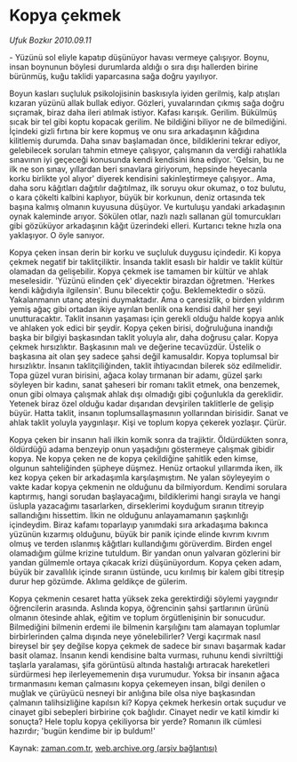 # Kopya çekmek

*Ufuk Bozkır 2010.09.11*

<td class="news-spot">
<p>- Yüzünü sol eliyle kapatıp düşünüyor havası vermeye çalışıyor. Boynu, insan boynunun böylesi durumlarda aldığı o sıra dışı hallerden birine bürünmüş, kuğu taklidi yaparcasına sağa doğru yayılıyor.</p>
<p><p> Boyun kasları suçluluk psikolojisinin baskısıyla iyiden gerilmiş, kalp atışları kızaran yüzünü allak bullak ediyor. Gözleri, yuvalarından çıkmış sağa doğru sıçramak, biraz daha ileri atılmak istiyor. Kafası karışık. Gerilim. Bükülmüş sıcak bir tel gibi koptu kopacak gerilim. Ne bildiğini biliyor ne de bilmediğini. İçindeki gizli fırtına bir kere kopmuş ve onu sıra arkadaşının kâğıdına kilitlemiş durumda. Daha sınav başlamadan önce, bildiklerini tekrar ediyor, gelebilecek soruları tahmin etmeye çalışıyor, çalışmanın da verdiği rahatlıkla sınavının iyi geçeceği konusunda kendi kendisini ikna ediyor. 'Gelsin, bu ne ilk ne son sınav, yıllardan beri sınavlara giriyorum, hepsinde heyecanla korku birlikte yol alıyor' diyerek kendisini sakinleştirmeye çalışıyor.. Ama, daha soru kâğıtları dağıtılır dağıtılmaz, ilk soruyu okur okumaz, o toz bulutu, o kara çökelti kalbini kaplıyor, büyük bir korkunun, deniz ortasında tek başına kalmış olmanın kuyusuna düşüyor. Ve kurtuluşu yandaki arkadaşının oynak kaleminde arıyor. Sökülen otlar, nazlı nazlı sallanan gül tomurcukları gibi gözüküyor arkadaşının kâğıt üzerindeki elleri. Kurtarıcı tekne hızla ona yaklaşıyor. O öyle sanıyor.
<p>Kopya çeken insan derin bir korku ve suçluluk duygusu içindedir. Ki kopya çekmek negatif bir taklitçiliktir. İnsanda taklit esaslı bir haldir ve taklit kültür olamadan da gelişebilir. Kopya çekmek ise tamamen bir kültür ve ahlak meselesidir. 'Yüzünü elinden çek' diyecektir birazdan öğretmen. 'Herkes kendi kâğıdıyla ilgilensin'. Bunu bilecektir çoğu. Beklemektedir o sözü. Yakalanmanın utanç ateşini duymaktadır. Ama o çaresizlik, o birden yıldırım yemiş ağaç gibi ortadan ikiye ayrılan benlik ona kendisi dahil her şeyi unutturacaktır. Taklit insanın yaşaması için gerekli olduğu halde kopya anlık ve ahlaken yok edici bir şeydir. Kopya çeken birisi, doğruluğuna inandığı başka bir bilgiyi başkasından taklit yoluyla alır, daha doğrusu çalar. Kopya çekmek hırsızlıktır. Başkasının malı ve değerine tecavüzdür. Üstelik o başkasına ait olan şey sadece şahsi değil kamusaldır. Kopya toplumsal bir hırsızlıktır. İnsanın taklitçiliğinden, taklit ihtiyacından bilerek söz edilmelidir. Topa güzel vuran birisini, ağaca kolay tırmanan bir adamı, güzel şarkı söyleyen bir kadını, sanat şaheseri bir romanı taklit etmek, ona benzemek, onun gibi olmaya çalışmak ahlak dışı olmadığı gibi çoğunlukla da gereklidir. Yetenek biraz özel olduğu kadar dışarıdan devşirilen taklitlerle de gelişip büyür. Hatta taklit, insanın toplumsallaşmasının yollarından birisidir. Sanat ve ahlak taklit yoluyla yaygınlaşır. Kişi ve toplum kopya çekerek yozlaşır. Çürür.
<p>Kopya çeken bir insanın hali ilkin komik sonra da trajiktir. Öldürdükten sonra, öldürdüğü adama benzeyip onun yaşadığını göstermeye çalışmak gibidir kopya. Ne kopya çeken ne de kopya çekildiğine şahitlik eden kimse, olgunun sahteliğinden şüpheye düşmez. Henüz ortaokul yıllarımda iken, ilk kez kopya çeken bir arkadaşımla karşılaşmıştım. Ne yalan söyleyeyim o vakte kadar kopya çekmenin ne olduğunu da bilmiyordum. Kendimi sorulara kaptırmış, hangi sorudan başlayacağımı, bildiklerimi hangi sırayla ve hangi üslupla yazacağımı tasarlarken, dirseklerimi koyduğum sıranın titreyip sallandığını hissettim. İlkin ne olduğunu anlayamamanın şaşkınlığı içindeydim. Biraz kafamı toparlayıp yanımdaki sıra arkadaşıma bakınca yüzünün kızarmış olduğunu, büyük bir panik içinde elinde kıvrım kıvrım olmuş ve terden ıslanmış kâğıtları kullandığımı görüverdim. Birden engel olamadığım gülme krizine tutuldum. Bir yandan onun yalvaran gözlerini bir yandan gülmemle ortaya çıkacak krizi düşünüyordum. Kopya çeken adam, büyük bir zavallılık içinde sıranın üstünde, ucu kırılmış bir kalem gibi titreşip durur hep gözümde. Aklıma geldikçe de gülerim.
<p>Kopya çekmenin cesaret hatta yüksek zeka gerektirdiği söylemi yaygındır öğrencilerin arasında. Aslında kopya, öğrencinin şahsi şartlarının ürünü olmanın ötesinde ahlak, eğitim ve toplum örgütlenişinin bir sonucudur. Bilmediğini bilmenin erdemi ile bilmenin karşılığını tam alamayan toplumlar birbirlerinden çalma dışında neye yönelebilirler? Vergi kaçırmak nasıl bireysel bir şey değilse kopya çekmek de sadece bir sınavı başarmak kadar basit olamaz. İnsanın kendi kendisine balta vurması, ruhunu kendi sivrilttiği taşlarla yaralaması, şifa görüntüsü altında hastalığı artıracak hareketleri sürdürmesi hep ilerleyememenin dışa vurumudur. Yoksa bir insanın ağaca tırmanmasını keman çalmasını kopya çekemeyen insan, bilgi denilen o muğlak ve çürüyücü nesneyi bir anlığına bile olsa niye başkasından çalmanın talihsizliğine kapılsın ki? Kopya çekmek herkesin ortak suçudur ve cinayet gibi sebepleri birbirine çok bağlıdır. Cinayet nedir ve katil kimdir ki sonuçta? Hele toplu kopya çekiliyorsa bir yerde? Romanın ilk cümlesi hazırdır; 'bugün kendime bir ip buldum!' </p>
<a href="http://web.archive.org/web/20101130200227/mailto: u.bozkir@zaman.com.tr">
</a></p></p></p></p></td>

Kaynak: [zaman.com.tr](http://zaman.com.tr/yazar.do?yazino=1026130), [web.archive.org (arşiv bağlantısı)](http://web.archive.org/web/20101130200227/http://zaman.com.tr/yazar.do?yazino=1026130)
